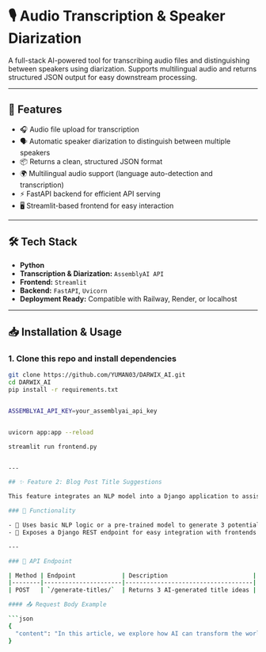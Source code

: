 # 🎙️ Audio Transcription & Speaker Diarization

A full-stack AI-powered tool for transcribing audio files and distinguishing between speakers using diarization. Supports multilingual audio and returns structured JSON output for easy downstream processing.

---

## 🚀 Features

- 🎧 Audio file upload for transcription  
- 🗣️ Automatic speaker diarization to distinguish between multiple speakers  
- 📦 Returns a clean, structured JSON format  
- 🌍 Multilingual audio support (language auto-detection and transcription)  
- ⚡ FastAPI backend for efficient API serving  
- 🖥️ Streamlit-based frontend for easy interaction  

---

## 🛠️ Tech Stack

- **Python**
- **Transcription & Diarization:** `AssemblyAI API`
- **Frontend:** `Streamlit`
- **Backend:** `FastAPI`, `Uvicorn`
- **Deployment Ready:** Compatible with Railway, Render, or localhost

---

## 📥 Installation & Usage

### 1. Clone this repo and install dependencies

```bash
git clone https://github.com/YUMAN03/DARWIX_AI.git
cd DARWIX_AI
pip install -r requirements.txt


ASSEMBLYAI_API_KEY=your_assemblyai_api_key


uvicorn app:app --reload

streamlit run frontend.py


---

## ✨ Feature 2: Blog Post Title Suggestions

This feature integrates an NLP model into a Django application to assist writers by automatically suggesting engaging blog post titles based on the content provided.

### 📌 Functionality

- 🧠 Uses basic NLP logic or a pre-trained model to generate 3 potential blog titles.
- 🔗 Exposes a Django REST endpoint for easy integration with frontends or CMS platforms.

---

### 🔧 API Endpoint

| Method | Endpoint             | Description                        |
|--------|----------------------|------------------------------------|
| POST   | `/generate-titles/`  | Returns 3 AI-generated title ideas |

#### 📤 Request Body Example

```json
{
  "content": "In this article, we explore how AI can transform the world of software development..."
}
